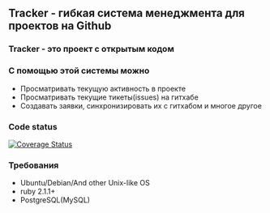 ## Tracker - гибкая система менеджмента для проектов на Github

### Tracker - это проект с открытым кодом

### С помощью этой системы можно 

* Просматривать текущую активность в проекте
* Просматривать текущие тикеты(issues) на гитхабе
* Создавать заявки, синхронизировать их с гитхабом и многое другое

### Code status
[![Coverage Status](https://coveralls.io/repos/timepad/tracker/badge.png)](https://coveralls.io/r/timepad/tracker)

### Требования

* Ubuntu/Debian/And other Unix-like OS
* ruby 2.1.1+
* PostgreSQL(MySQL)
